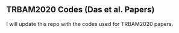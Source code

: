 ## TRBAM2020 Codes (Das et al. Papers)

I will update this repo with the codes used for TRBAM2020 papers.